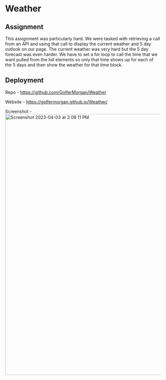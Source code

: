 # Weather

## Assignment
This assignment was particularly hard. We were tasked with retrieving a call from an API and using that call to display the current weather and 5 day outlook on our page. The current weather was very hard but the 5 day forecast was even harder. We have to set a for loop to call the time that we want pulled from the list elements so only that time shows up for each of the 5 days and then show the weather for that time block.

## Deployment
Repo - https://github.com/GolferMorgan/Weather

Website - https://golfermorgan.github.io/Weather/

Screenshot - <img width="846" alt="Screenshot 2023-04-03 at 3 08 11 PM" src="https://user-images.githubusercontent.com/124836497/229616012-6e222d37-ce9d-46ab-9191-4739a3227c9b.png">
